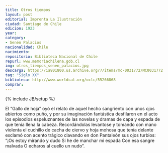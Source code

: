 ```yaml
---
title: Otros tiempos
layout: post
editorial: Imprenta La Ilustración
ciudad: Santiago de Chile
edicion: 1923
year: 
category:
- Senén Palacios
nacionalidad: Chile
nacimiento: 
repositorio: Biblioteca Nacional de Chile
repurl: www.memoriachilena.gob.cl
img: otros_tiempos_senen_palacios.jpg
descarga: https://ia801800.us.archive.org/7/items/mc-0031772/MC0031772.pdf
tag: "Siglo XX"
biblioteca: http://www.worldcat.org/oclc/55266868
comprar: 
---
```

{% include JB/setup %}

El “Gallo de hoja” oyó el relato de aquel hecho sangriento con unos ojos abiertos como puño, y por su imaginación fantástica desfilaron en el acto los episodios espeluznantes de las novelas y dramas de capa y espada de que tenía llena la cabeza. Recordándolas levantose y tomando con mano violenta el cuchillo de cacha de ciervo y hoja mohosa que tenía delante exclamó con acento trágico clavando en don Pantaleón sus ojos turbios: 
“¡Os estoy mirando y dudo 
Si he de manchar mi espada 
Con esa sangre malvada 
O echaros al cuello un nudo”.
